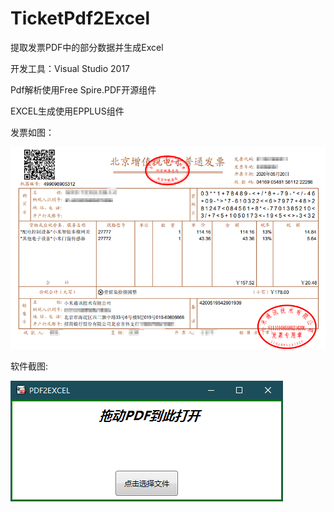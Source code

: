 # TicketPdf2Excel
提取发票PDF中的部分数据并生成Excel

开发工具：Visual Studio 2017

Pdf解析使用Free Spire.PDF开源组件

EXCEL生成使用EPPLUS组件

发票如图：

![ppp](ppp.png)

软件截图:

![exe](exe.png)

